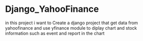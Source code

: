 # Django_YahooFinance
in this project i want to Create a django project that get data from yahoofinance and use yfinance module
to diplay chart and stock information such as event and report in the chart

